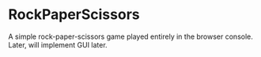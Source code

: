 # RockPaperScissors
A simple rock-paper-scissors game played entirely in the browser console. Later, will implement GUI later.